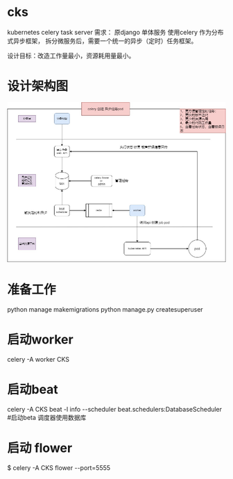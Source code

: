 # cks
kubernetes celery task server
需求： 原django 单体服务 使用celery 作为分布式异步框架， 拆分微服务后，需要一个统一的异步（定时）任务框架。

设计目标：改造工作量最小，资源耗用量最小。

# 设计架构图
![celery](./celery-kubernetes异步任务框架.jpg)
# 准备工作
python manage makemigrations 
python manage.py createsuperuser
# 启动worker
celery  -A worker CKS

# 启动beat
celery -A CKS beat -l info --scheduler beat.schedulers:DatabaseScheduler  #启动beta 调度器使用数据库

# 启动 flower
$ celery -A CKS flower --port=5555